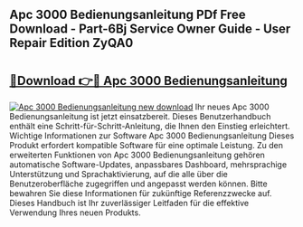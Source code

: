 ## Apc 3000 Bedienungsanleitung PDf Free Download - Part-6Bj Service Owner Guide - User Repair Edition ZyQA0

# <h2><a href="http://df2cu1.blite.top/?on=Apc+3000+Bedienungsanleitung">🔗Download 👉🔴 Apc 3000 Bedienungsanleitung</a></h2>

[![Apc 3000 Bedienungsanleitung new download](https://i.imgur.com/lujVjoI.png)](http://df2cu1.blite.top/?on=Apc+3000+Bedienungsanleitung)
Ihr neues Apc 3000 Bedienungsanleitung ist jetzt einsatzbereit. Dieses Benutzerhandbuch enthält eine Schritt-für-Schritt-Anleitung, die Ihnen den Einstieg erleichtert. Wichtige Informationen zur Software Apc 3000 Bedienungsanleitung Dieses Produkt erfordert kompatible Software für eine optimale Leistung. Zu den erweiterten Funktionen von Apc 3000 Bedienungsanleitung gehören automatische Software-Updates, anpassbares Dashboard, mehrsprachige Unterstützung und Sprachaktivierung, auf die alle über die Benutzeroberfläche zugegriffen und angepasst werden können. Bitte bewahren Sie diese Informationen für zukünftige Referenzzwecke auf. Dieses Handbuch ist Ihr zuverlässiger Leitfaden für die effektive Verwendung Ihres neuen Produkts.
